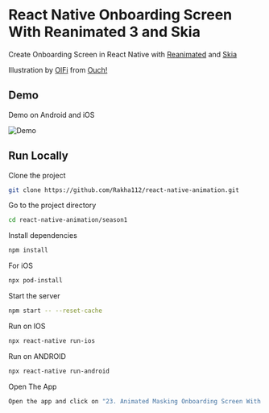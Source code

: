 # React Native Onboarding Screen With Reanimated 3 and Skia

Create Onboarding Screen in React Native with [Reanimated](https://docs.swmansion.com/react-native-reanimated/docs) and [Skia](https://shopify.github.io/react-native-skia/docs/getting-started/installation)

Illustration by <a href="https://icons8.com/illustrations/author/wsla8vwyVKgS">OlFi</a> from <a href="https://icons8.com/illustrations">Ouch!</a>

## Demo

Demo on Android and iOS

![Demo](https://github.com/Rakha112/react-native-animation/blob/main/season1/src/23-React-Native-Masking-Onboarding-Screen/Demo.gif)

## Run Locally

Clone the project

```bash
git clone https://github.com/Rakha112/react-native-animation.git
```

Go to the project directory

```bash
cd react-native-animation/season1
```

Install dependencies

```bash
npm install
```

For iOS

```bash
npx pod-install
```

Start the server

```bash
npm start -- --reset-cache
```

Run on IOS

```bash
npx react-native run-ios
```

Run on ANDROID

```bash
npx react-native run-android
```

Open The App

```bash
Open the app and click on "23. Animated Masking Onboarding Screen With Reanimated 3 and Skia"
```
